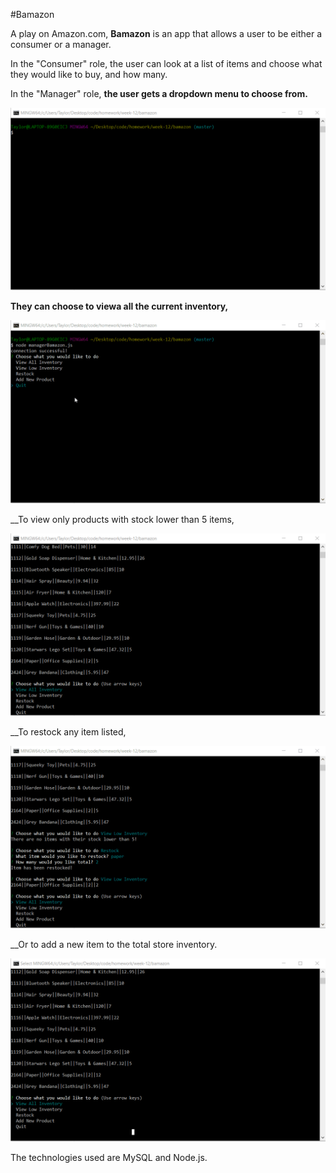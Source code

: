 #Bamazon

A play on Amazon.com, __Bamazon__ is an app that allows a user to be either a consumer or a manager. 

In the "Consumer" role, the user can look at a list of items and choose what they would like to buy, and how many.

In the "Manager" role, __the user gets a dropdown menu to choose from.__ 

![](menu.gif)

__They can choose to viewa all the current inventory,__

![](view_all.gif)

__To view only products with stock lower than 5 items, 

![](view_low.gif)

__To restock any item listed,

![](restock.gif)

__Or to add a new item to the total store inventory. 

![](add_new.gif)


The technologies used are MySQL and Node.js.
